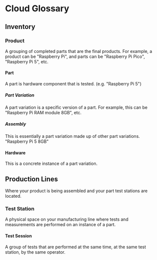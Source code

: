 # Cloud Glossary

## Inventory

### Product

A grouping of completed parts that are the final products. For example, a product
can be "Raspberry Pi", and parts can be "Raspberry Pi Pico", "Raspberry Pi 5", etc.

#### Part

A part is hardware component that is tested. (e.g. "Raspberry Pi 5")

##### Part Variation

A part variation is a specific version of a part. For example, this can be
"Raspberry Pi RAM module 8GB", etc.

##### Assembly

This is essentially a part variation made up of other part variations.
"Raspberry Pi 5 8GB"

#### Hardware

This is a concrete instance of a part variation.

## Production Lines

Where your product is being assembled and your part test stations are located.

### Test Station

A physical space on your manufacturing line where tests and measurements are
performed on an instance of a part.

#### Test Session

A group of tests that are performed at the same time, at the same test station,
by the same operator.
